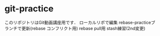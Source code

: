 # git-practice
このリポジトリはGit動画講座用です．
ローカルリポで編集 
rebase-practiceブランチで更新(rebase コンフリクト用)
rebase pull用
stash練習(2nd変更)
